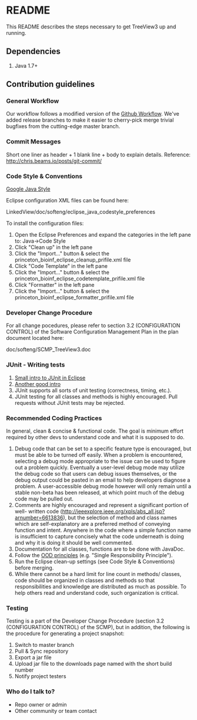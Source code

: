 # README #

This README describes the steps necessary to get TreeView3 up and running.

## Dependencies

1. Java 1.7+

## Contribution guidelines

### General Workflow

Our workflow follows a modified version of the [Github Workflow](https://guides.github.com/introduction/flow/).
We've added release branches to make it easier to cherry-pick merge trivial
bugfixes from the cutting-edge master branch.

### Commit Messages
Short one liner as header + 1 blank line + body to explain details.
Reference: http://chris.beams.io/posts/git-commit/

### Code Style & Conventions
[Google Java Style](https://google-styleguide.googlecode.com/svn/trunk/javaguide.html)

Eclipse configuration XML files can be found here:

LinkedView/doc/softeng/eclipse_java_codestyle_preferences

To install the configuration files:

1. Open the Eclipse Preferences and expand the categories in the left pane to:
   Java->Code Style
2. Click "Clean up" in the left pane
3. Click the "Import..." button & select the
   princeton_bioinf_eclipse_cleanup_prifile.xml file
4. Click "Code Template" in the left pane
5. Click the "Import..." button & select the
   princeton_bioinf_eclipse_codetemplate_prifile.xml file
6. Click "Formatter" in the left pane
7. Click the "Import..." button & select the
   princeton_bioinf_eclipse_formatter_prifile.xml file

### Developer Change Procedure

For all change pocedures, please refer to section 3.2 (CONFIGURATION CONTROL) of
the Software Configuration Management Plan in the plan document located here:

doc/softeng/SCMP_TreeView3.doc

### JUnit - Writing tests
1. [Small intro to JUnit in Eclipse](https://courses.cs.washington.edu/courses/cse143/11wi/eclipse-tutorial/junit.shtml)
2. [Another good intro](http://www.vogella.com/tutorials/JUnit/article.html) 
3. JUnit supports all sorts of unit testing (correctness, timing, etc.).
4. JUnit testing for all classes and methods is highly encouraged.  Pull
   requests without JUnit tests may be rejected.

### Recommended Coding Practices
In general, clean & concise & functional code. The goal is minimum effort
required by other devs to understand code and what it is supposed to do.

1. Debug code that can be set to a specific feature type is encouraged, but must
   be able to be turned off easily.  When a problem is encountered, selecting a
   debug mode appropriate to the issue can be used to figure out a problem
   quickly.  Eventually a user-level debug mode may utilize the debug code so
   that users can debug issues themselves, or the debug output could be pasted
   in an email to help developers diagnose a problem.  A user-accessible debug
   mode however will only remain until a stable non-beta has been released, at
   which point much of the debug code may be pulled out.
2. Comments are highly encouraged and represent a significant portion of well-
   written code (http://ieeexplore.ieee.org/xpls/abs_all.jsp?arnumber=6613836),
   but the selection of method and class names which are self-explanatory are a
   preferred method of conveying function and intent.  Anywhere in the code
   where a simple function name is insufficient to capture concisely what the
   code underneath is doing and why it is doing it should be well commented.
3. Documentation for all classes, functions are to be done with JavaDoc.
4. Follow the [OOD principles](http://www.oodesign.com/design-principles.html) (e.g. "Single Responsibility Principle").
6. Run the Eclipse clean-up settings (see Code Style & Conventions) before
   merging.
7. While there cannot be a hard limit for line count in methods/ classes, code
   should be organized in classes and methods so that responsibilities and
   knowledge are distributed as much as possible. To help others read and
   understand code, such organization is critical.

### Testing

Testing is a part of the Developer Change Procedure (section 3.2 (CONFIGURATION
CONTROL) of the SCMP), but in addition, the following is the procedure for
generating a project snapshot:

1. Switch to master branch
2. Pull & Sync repository
3. Export a jar file
4. Upload jar file to the downloads page named with the short build number
5. Notify project testers

### Who do I talk to?

* Repo owner or admin
* Other community or team contact